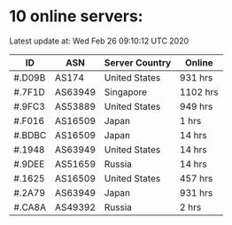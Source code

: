 # 10 online servers:

Latest update at: Wed Feb 26 09:10:12 UTC 2020

| ID | ASN | Server Country | Online |
| -- | --- | -------------- | ------ |
| #.D09B | AS174 | United States | 931 hrs |
| #.7F1D | AS63949 | Singapore | 1102 hrs |
| #.9FC3 | AS53889 | United States | 949 hrs |
| #.F016 | AS16509 | Japan | 1 hrs |
| #.BDBC | AS16509 | Japan | 14 hrs |
| #.1948 | AS63949 | United States | 14 hrs |
| #.9DEE | AS51659 | Russia | 14 hrs |
| #.1625 | AS16509 | United States | 457 hrs |
| #.2A79 | AS63949 | Japan | 931 hrs |
| #.CA8A | AS49392 | Russia | 2 hrs |

